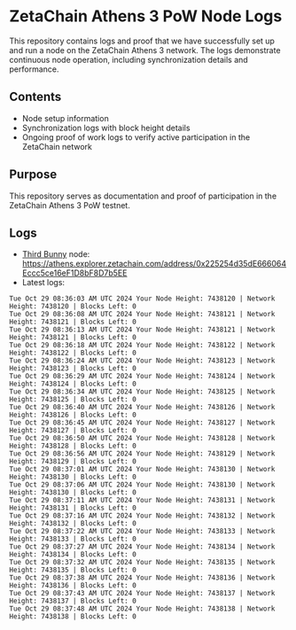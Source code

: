 # ZetaChain Athens 3 PoW Node Logs
This repository contains logs and proof that we have successfully set up and run a node on the ZetaChain Athens 3 network. The logs demonstrate continuous node operation, including synchronization details and performance.

## Contents
- Node setup information
- Synchronization logs with block height details
- Ongoing proof of work logs to verify active participation in the ZetaChain network

## Purpose
This repository serves as documentation and proof of participation in the ZetaChain Athens 3 PoW testnet.

## Logs

- [Third Bunny](https://thirdbunny.xyz/) node: https://athens.explorer.zetachain.com/address/0x225254d35dE666064Eccc5ce16eF1D8bF8D7b5EE
- Latest logs:
```
Tue Oct 29 08:36:03 AM UTC 2024 Your Node Height: 7438120 | Network Height: 7438120 | Blocks Left: 0
Tue Oct 29 08:36:08 AM UTC 2024 Your Node Height: 7438121 | Network Height: 7438121 | Blocks Left: 0
Tue Oct 29 08:36:13 AM UTC 2024 Your Node Height: 7438121 | Network Height: 7438121 | Blocks Left: 0
Tue Oct 29 08:36:18 AM UTC 2024 Your Node Height: 7438122 | Network Height: 7438122 | Blocks Left: 0
Tue Oct 29 08:36:24 AM UTC 2024 Your Node Height: 7438123 | Network Height: 7438123 | Blocks Left: 0
Tue Oct 29 08:36:29 AM UTC 2024 Your Node Height: 7438124 | Network Height: 7438124 | Blocks Left: 0
Tue Oct 29 08:36:34 AM UTC 2024 Your Node Height: 7438125 | Network Height: 7438125 | Blocks Left: 0
Tue Oct 29 08:36:40 AM UTC 2024 Your Node Height: 7438126 | Network Height: 7438126 | Blocks Left: 0
Tue Oct 29 08:36:45 AM UTC 2024 Your Node Height: 7438127 | Network Height: 7438127 | Blocks Left: 0
Tue Oct 29 08:36:50 AM UTC 2024 Your Node Height: 7438128 | Network Height: 7438128 | Blocks Left: 0
Tue Oct 29 08:36:56 AM UTC 2024 Your Node Height: 7438129 | Network Height: 7438129 | Blocks Left: 0
Tue Oct 29 08:37:01 AM UTC 2024 Your Node Height: 7438130 | Network Height: 7438130 | Blocks Left: 0
Tue Oct 29 08:37:06 AM UTC 2024 Your Node Height: 7438130 | Network Height: 7438130 | Blocks Left: 0
Tue Oct 29 08:37:11 AM UTC 2024 Your Node Height: 7438131 | Network Height: 7438131 | Blocks Left: 0
Tue Oct 29 08:37:16 AM UTC 2024 Your Node Height: 7438132 | Network Height: 7438132 | Blocks Left: 0
Tue Oct 29 08:37:22 AM UTC 2024 Your Node Height: 7438133 | Network Height: 7438133 | Blocks Left: 0
Tue Oct 29 08:37:27 AM UTC 2024 Your Node Height: 7438134 | Network Height: 7438134 | Blocks Left: 0
Tue Oct 29 08:37:32 AM UTC 2024 Your Node Height: 7438135 | Network Height: 7438135 | Blocks Left: 0
Tue Oct 29 08:37:38 AM UTC 2024 Your Node Height: 7438136 | Network Height: 7438136 | Blocks Left: 0
Tue Oct 29 08:37:43 AM UTC 2024 Your Node Height: 7438137 | Network Height: 7438137 | Blocks Left: 0
Tue Oct 29 08:37:48 AM UTC 2024 Your Node Height: 7438138 | Network Height: 7438138 | Blocks Left: 0
```
